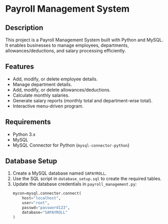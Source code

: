 # Payroll Management System

## Description
This project is a Payroll Management System built with Python and MySQL. It enables businesses to manage employees, departments, allowances/deductions, and salary processing efficiently.

## Features
- Add, modify, or delete employee details.
- Manage department details.
- Add, modify, or delete allowances/deductions.
- Calculate monthly salaries.
- Generate salary reports (monthly total and department-wise total).
- Interactive menu-driven program.

## Requirements
- Python 3.x
- MySQL
- MySQL Connector for Python (`mysql-connector-python`)

## Database Setup
1. Create a MySQL database named `SAPAYROLL`.
2. Use the SQL script in `database_setup.sql` to create the required tables.
3. Update the database credentials in `payroll_management.py`:
   ```python
   mycon=mysql.connector.connect(
       host="localhost",
       user="root",
       passwd="password123",
       database="SAPAYROLL"
   )

